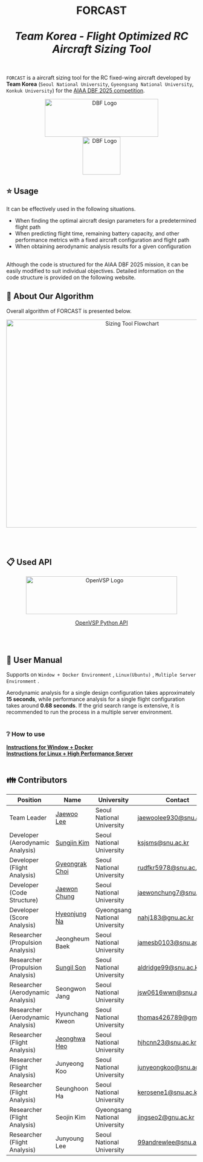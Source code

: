 <h1 align="center">FORCAST <br><br>
<i>Team Korea - Flight Optimized RC Aircraft Sizing Tool</i></h1> 
<br>

`FORCAST` is a aircraft sizing tool for the RC fixed-wing aircraft developed by  
**Team Korea** (`Seoul National University`, `Gyeongsang National University`, `Konkuk University`) for the [AIAA DBF 2025 competition](https://www.aiaa.org/dbf).
<p align="center">
<img src="https://cdn.discordapp.com/attachments/1253108078488977551/1337800696208298014/Screenshot_from_2025-02-09_00-02-10.png?ex=67a8c37d&is=67a771fd&hm=5127ef6cc3dd8cafc763c59367af041a66cfb41d446ab15a56011a17bda4b910&" alt="DBF Logo" width="300" height="100" hspace="50">  <img src="https://cdn.discordapp.com/attachments/1253108078488977551/1337802641392275587/image.png?ex=67a8c54c&is=67a773cc&hm=ceb281c9456fe2e931933929845599e5ba1a3246a33efd6edf525534e2c96b17&" alt="DBF Logo" width="100" height="100" hspace="50">
</p>

## ⭐ Usage

It can be effectively used in the following situations.
- When finding the optimal aircraft design parameters for a predetermined flight path
- When predicting flight time, remaining battery capacity, and other performance metrics with a fixed aircraft configuration and flight path
- When obtaining aerodynamic analysis results for a given configuration
<br></br>

Although the code is structured for the AIAA DBF 2025 mission, it can be easily modified to suit individual objectives. Detailed information on the code structure is provided on the following website.



## 🔎 About Our Algorithm

Overall algorithm of FORCAST is presented below.
<br>
<p align="center">
<img src="https://cdn.discordapp.com/attachments/1253108078488977551/1337805803528126524/image.png?ex=67a8c83e&is=67a776be&hm=cbf793db3f869d69effad896616b22e86dab690b79869e0a5fce86b4cd586419&" alt="Sizing Tool Flowchart" width="650" height="550" >
</p>
<br></br>

## 📋 Used API

<p align="center">
  <img src="https://cdn.discordapp.com/attachments/1253108078488977551/1338012590676246640/title_small.png?ex=67a988d4&is=67a83754&hm=266a49d49f2191d02f59ccee659f59296f89b434b73b3ada425fc6c549ac399b&" alt="OpenVSP Logo" width="400" height="100"> </p>
<p align="center">  
  <a href="https://openvsp.org/pyapi_docs/latest/">OpenVSP Python API</a>
</p>
<br></br>

## 📝 User Manual 

Supports on `Window + Docker Environment` , `Linux(Ubuntu)` , `Multiple Server Environment` .  

Aerodynamic analysis for a single design configuration takes approximately **15 seconds**, while performance analysis for a single flight configuration takes around **0.68 seconds**. If the grid search range is extensive, it is recommended to run the process in a multiple server environment.
<br></br>

### ❔ How to use

**[Instructions for Window + Docker](https://imaginary-spatula-125.notion.site/Instructions-for-Window-Docker-195bc109e8c4802f81dfc81afa3d7d09)**
<br>
**[Instructions for Linux + High Performance Server](https://imaginary-spatula-125.notion.site/Instructions-for-Linux-High-Performance-Server-195bc109e8c480efa8cdcb3af39ccc06)**
<br></br>

## 👪 Contributors

| Position    | Name        | University                            | Contact                    |
|-------------|-------------|---------------------------------------|----------------------------|
| Team Leader | [Jaewoo Lee](https://github.com/jwleesnu) | Seoul National University             | jaewoolee930@snu.ac.kr     |
| Developer (Aerodynamic Analysis)   | [Sungjin Kim](https://github.com/SungJinKm)      | Seoul National University        | ksjsms@snu.ac.kr            |
| Developer (Flight Analysis)  | [Gyeongrak Choi](https://github.com/Gyeong-Rak)      | Seoul National University                     | rudfkr5978@snu.ac.kr         |
| Developer (Code Structure)    |  [Jaewon Chung](https://github.com/PresidentPlant)      | Seoul National University             | jaewonchung7@snu.ac.kr         |
| Developer (Score Analysis)    |  [Hyeonjung Na](https://github.com/efq3)     | Gyeongsang National University             | nahj183@gnu.ac.kr         |
| Researcher (Propulsion Analysis)    |  Jeongheum Baek     | Seoul National University             | jamesb0103@snu.ac.kr       |
| Researcher (Propulsion Analysis)    |  [Sungil Son](https://github.com/One-star11)     | Seoul National University             | aldridge99@snu.ac.kr      |
| Researcher (Aerodynamic Analysis)    |  Seongwon Jang     | Seoul National University             | jsw0616wwn@snu.ac.kr      |
| Researcher (Aerodynamic Analysis)    |  Hyunchang Kweon     | Seoul National University             | thomas426789@gmail.com      |
| Researcher (Flight Analysis)    |  [Jeonghwa Heo](https://github.com/JeonghwaHeo)     | Seoul National University             | hjhcnn23@snu.ac.kr   |
| Researcher (Flight Analysis)    |  Junyeong Koo     | Seoul National University             | junyeongkoo@snu.ac.kr    |
| Researcher (Flight Analysis)    |  Seunghoon Ha     | Seoul National University             |   kerosene1@snu.ac.kr |
| Researcher (Flight Analysis)    |  Seojin Kim     | Gyeongsang National University            |   jingseo2@gnu.ac.kr |
| Researcher (Flight Analysis)    |  Junyoung Lee     | Seoul National University             |   99andrewlee@snu.ac.kr |
